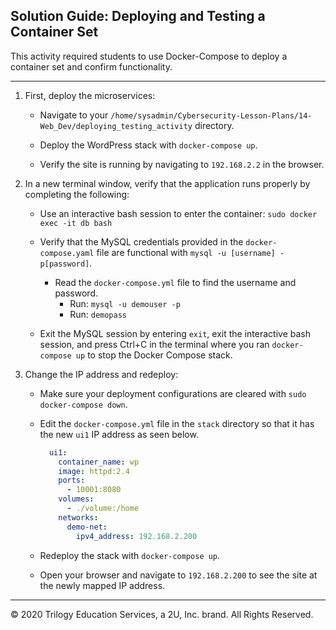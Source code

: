 ## Solution Guide: Deploying and Testing a Container Set

This activity required students to use Docker-Compose to deploy a container set and confirm functionality. 

---

1. First, deploy the microservices:

    - Navigate to your `/home/sysadmin/Cybersecurity-Lesson-Plans/14-Web_Dev/deploying_testing_activity` directory.

    - Deploy the WordPress stack with `docker-compose up`.
    
    - Verify the site is running by navigating to `192.168.2.2` in the browser.

2. In a new terminal window, verify that the application runs properly by completing the following:

    - Use an interactive bash session to enter the container: `sudo docker exec -it db bash` 

    - Verify that the MySQL credentials provided in the `docker-compose.yaml` file are functional with `mysql -u [username] -p[password]`.

      - Read the `docker-compose.yml` file to find the username and password. 
        - Run: `mysql -u demouser -p`
        - Run: `demopass`

    - Exit the MySQL session by entering `exit`, exit the interactive bash session, and press Ctrl+C in the terminal where you ran `docker-compose up` to stop the Docker Compose stack.

3. Change the IP address and redeploy:

    - Make sure your deployment configurations are cleared with `sudo docker-compose down`.

    - Edit the `docker-compose.yml` file in the `stack` directory so that it has the new `ui1` IP address as seen below.

      ```YAML
        ui1:
          container_name: wp
          image: httpd:2.4
          ports:
            - 10001:8080
          volumes:
            - ./volume:/home
          networks:
            demo-net:
              ipv4_address: 192.168.2.200
      ```

    - Redeploy the stack with `docker-compose up`.

    - Open your browser and navigate to `192.168.2.200` to see the site at the newly mapped IP address.

---

© 2020 Trilogy Education Services, a 2U, Inc. brand. All Rights Reserved.  
